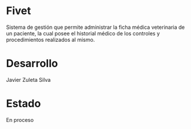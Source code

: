 # Fivet
Sistema de gestión que permite administrar la ficha médica veterinaria de un paciente, la cual posee el historial médico
de los controles y procedimientos realizados al mismo. 


# Desarrollo
Javier Zuleta Silva

# Estado
En proceso

